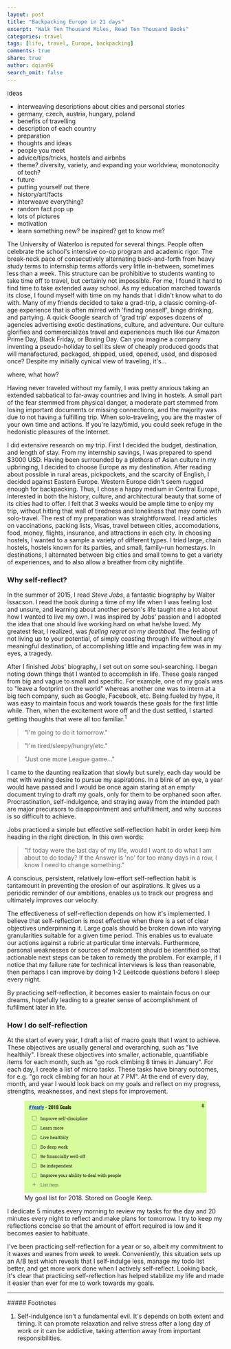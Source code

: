 ```yaml
---
layout: post
title: "Backpacking Europe in 21 days"
excerpt: "Walk Ten Thousand Miles, Read Ten Thousand Books"
categories: travel
tags: [life, travel, Europe, backpacking]
comments: true
share: true
author: dqian96
search_omit: false
---
```


ideas
* interweaving descriptions about cities and personal stories
* germany, czech, austria, hungary, poland
* benefits of travelling
* description of each country
* preparation
* thoughts and ideas
* people you meet
* advice/tips/tricks, hostels and airbnbs
* theme? diversity, variety, and expanding your worldview, monotonocity of tech?
* future
* putting yourself out there
* history/art/facts
* interweave everything?
* random fact pop up
* lots of pictures
* motivation
* learn something new? be inspired? get to know me?


The University of Waterloo is reputed for several things. People often celebrate the school's
intensive co-op program and academic rigor. The break-neck pace of consecutively alternating
back-and-forth from heavy study terms to internship terms affords very little in-between, sometimes
less than a week. This structure can be prohibitive to students wanting to take time off to travel,
but certainly not impossible. For me, I found it hard to find time to take extended away school. As
my education marched towards its close, I found myself with time on my hands that I didn't know what
to do with. Many of my friends decided to take a grad-trip, a classic coming-of-age experience that
is often mirred with 'finding oneself', binge drinking, and partying. A quick Google search of 
'grad trip' exposes dozens of agencies advertising exotic destinations, culture, and adventure. Our
culture glorifies and commercializes travel and experiences much like our Amazon Prime Day, Black
Friday, or Boxing Day. Can you imagine a company inventing a pseudo-holiday to sell its slew of cheaply
produced goods that will manafactured, packaged, shipped, used, opened, used, and disposed once?
Despite my initially cynical view of traveling, it's...

where, what how?

Having never traveled without my family, I was pretty anxious taking an extended sabbatical to
far-away countries and living in hostels. A small part of the fear stemmed from physical danger, a
moderate part stemmed from losing important documents or missing connections, and the majority was
due to not having a fulfilling trip. When solo-traveling, you are the master of your own time and
actions. If you're lazy/timid, you could seek refuge in the hedonistic pleasures of the Internet. 

I did extensive research on my trip. First I decided the budget, destination, and length of stay.
From my internship savings, I was prepared to spend $3000 USD. Having been surrounded by a plethora
of Asian culture in my upbringing, I decided to choose Europe as my destination. After reading about
possible in rural areas, pickpockets, and the scarcity of English, I decided against Eastern Europe.
Western Europe didn't seem rugged enough for backpacking. Thus, I chose a happy medium in Central
Europe, interested in both the history, culture, and architectural beauty that some of its cities
had to offer. I felt that 3 weeks would be ample time to enjoy my trip, without hitting that wall of
tiredness and loneliness that may come with solo-travel. The rest of my preparation was
straightforward. I read articles on vaccinations, packing lists, Visas, travel between cities,
accomodations, food, money, flights, insurance, and attractions in each city. In choosing hostels, I
wanted to a sample a variety of different types. I tried large, chain hostels, hostels known for its
parties, and small, family-run homestays. In destinations, I alternated between big cities and small
towns to get a variety of experiences, and to also allow a breather from city nightlife.


    




### Why self-reflect?

In the summer of 2015, I read _Steve Jobs_, a fantastic biography by Walter Issacson. I read the book during a time of
my life when I was feeling lost and unsure, and learning about another person's life taught me a lot about how I wanted
to live my own. I was inspired by Jobs' passion and I adopted the idea that one should live working hard on what he/she
loved. My greatest fear, I realized, was _feeling regret on my deathbed_. The feeling of not living up to your
potential, of simply coasting through life without any meaningful destination, of accomplishing little and impacting few
was in my eyes, a tragedy.

After I finished Jobs' biography, I set out on some soul-searching. I began noting down things that I wanted to
accomplish in life. These goals ranged from big and vague to small and specific. For example, one of my goals was to
"leave a footprint on the world" whereas another one was to intern at a big tech company, such as Google, Facebook, etc.
Being fueled by hype, it was easy to maintain focus and work towards these goals for the first little while. Then, when
the excitement wore off and the dust settled, I started getting thoughts that were all too familiar.<sup>1</sup>

> "I'm going to do it tomorrow."

> "I'm tired/sleepy/hungry/etc."

> "Just one more League game..."

I came to the daunting realization that slowly but surely, each day would be met with waning desire to pursue my
aspirations. In a blink of an eye, a year would have passed and I would be once again staring at an empty document
trying to draft my goals, only for them to be orphaned soon after. Procrastination, self-indulgence, and straying away
from the intended path are major precursors to disappointment and unfulfillment, and why success is so difficult to
achieve.

Jobs practiced a simple but effective self-reflection habit in order keep him heading in the right direction. In this
own words:

> "If today were the last day of my life, would I want to do what I am about to do today?  If the Answer is 'no' for too
> many days in a row, I know I need to change something."

A conscious, persistent, relatively low-effort self-reflection habit is tantamount in preventing the erosion of our
aspirations. It gives us a periodic reminder of our ambitions, enables us to track our progress and ultimately improves
our velocity.

The effectiveness of self-reflection depends on how it's implemented. I believe that self-reflection is most effective
when there is a set of clear objectives underpinning it. Large goals should be broken down into varying granularities
suitable for a given time period. This enables us to evaluate our actions against a rubric at particular time intervals.
Furthermore, personal weaknesses or sources of malcontent should be identified so that actionable next steps can be
taken to remedy the problem. For example, if I notice that my failure rate for technical interviews is less than
reasonable, then perhaps I can improve by doing 1-2 Leetcode questions before I sleep every night.

By practicing self-reflection, it becomes easier to maintain focus on our dreams, hopefully leading to a greater sense
of accomplishment of fufillment later in life.

### How I do self-reflection

At the start of every year, I draft a list of macro goals that I want to achieve. These objectives are usually general
and overarching, such as "live healthily". I break these objectives into smaller, actionable, quantifiable items for
each month, such as "go rock climbing 8 times in January". For each day, I create a list of micro tasks. These tasks
have binary outcomes, for e.g. "go rock climbing for an hour at 7 PM". At the end of every day, month, and year I would
look back on my goals and reflect on my progress, strengths, weaknesses, and next steps for improvement.

<figure>
	<img src="/docs/images/posts/self-reflection/yearly_goals.png" alt="image">
	<figcaption>
        My goal list for 2018. Stored on Google Keep.
    </figcaption>
</figure>

I dedicate 5 minutes every morning to review my tasks for the day and 20 minutes every night to reflect and
make plans for tomorrow. I try to keep my reflections concise so that the amount of effort required
is low and it becomes easier to habituate.

I've been practicing self-reflection for a year or so, albeit my commitment to it waxes and wanes from week to week.
Conveniently, this situation sets up an A/B test which reveals that I self-indulge less, manage my todo list better, and
get more work done when I actively self-reflect. Looking back, it's clear that practicing self-reflection has helped
stabilize my life and made it easier than ever for me to work towards my goals.

<hr>
##### Footnotes

1. Self-indulgence isn't a fundamental evil. It's depends on both extent and timing. It can promote relaxation and
   relive stress after a long day of work or it can be addictive, taking attention away from important responsibilities.


